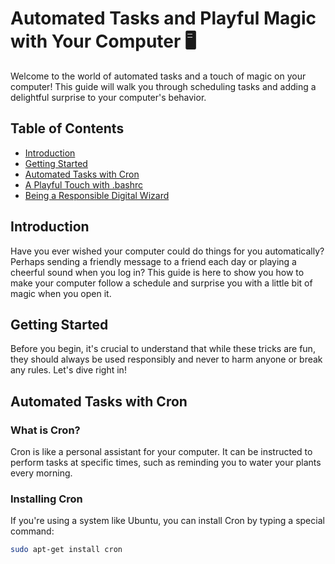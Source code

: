 # Automated Tasks and Playful Magic with Your Computer 🖥️

Welcome to the world of automated tasks and a touch of magic on your computer! This guide will walk you through scheduling tasks and adding a delightful surprise to your computer's behavior.

## Table of Contents

- [Introduction](#introduction)
- [Getting Started](#getting-started)
- [Automated Tasks with Cron](#automated-tasks-with-cron)
- [A Playful Touch with .bashrc](#a-playful-touch-with-bashrc)
- [Being a Responsible Digital Wizard](#being-a-responsible-digital-wizard)

## Introduction

Have you ever wished your computer could do things for you automatically? Perhaps sending a friendly message to a friend each day or playing a cheerful sound when you log in? This guide is here to show you how to make your computer follow a schedule and surprise you with a little bit of magic when you open it.

## Getting Started

Before you begin, it's crucial to understand that while these tricks are fun, they should always be used responsibly and never to harm anyone or break any rules. Let's dive right in!

## Automated Tasks with Cron

### What is Cron?

Cron is like a personal assistant for your computer. It can be instructed to perform tasks at specific times, such as reminding you to water your plants every morning.

### Installing Cron

If you're using a system like Ubuntu, you can install Cron by typing a special command:

```bash
sudo apt-get install cron
